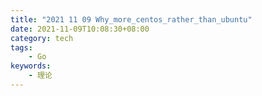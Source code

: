 ```yaml
---
title: "2021 11 09 Why_more_centos_rather_than_ubuntu"
date: 2021-11-09T10:08:30+08:00
category: tech
tags:
    - Go
keywords:
    - 理论
---
```

